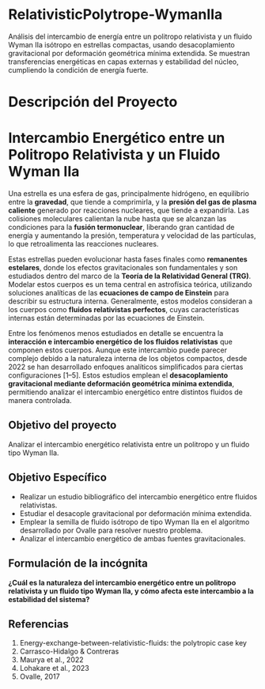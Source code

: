 # RelativisticPolytrope-WymanIIa
Análisis del intercambio de energía entre un politropo relativista y un fluido Wyman IIa isótropo en estrellas compactas, usando desacoplamiento gravitacional por deformación geométrica mínima extendida. Se muestran transferencias energéticas en capas externas y estabilidad del núcleo, cumpliendo la condición de energía fuerte.
# Descripción del Proyecto
# Intercambio Energético entre un Politropo Relativista y un Fluido Wyman IIa

Una estrella es una esfera de gas, principalmente hidrógeno, en equilibrio entre la **gravedad**, que tiende a comprimirla, y la **presión del gas de plasma caliente** generado por reacciones nucleares, que tiende a expandirla. Las colisiones moleculares calientan la nube hasta que se alcanzan las condiciones para la **fusión termonuclear**, liberando gran cantidad de energía y aumentando la presión, temperatura y velocidad de las partículas, lo que retroalimenta las reacciones nucleares.  

Estas estrellas pueden evolucionar hasta fases finales como **remanentes estelares**, donde los efectos gravitacionales son fundamentales y son estudiados dentro del marco de la **Teoría de la Relatividad General (TRG)**. Modelar estos cuerpos es un tema central en astrofísica teórica, utilizando soluciones analíticas de las **ecuaciones de campo de Einstein** para describir su estructura interna. Generalmente, estos modelos consideran a los cuerpos como **fluidos relativistas perfectos**, cuyas características internas están determinadas por las ecuaciones de Einstein.  

Entre los fenómenos menos estudiados en detalle se encuentra la **interacción e intercambio energético de los fluidos relativistas** que componen estos cuerpos. Aunque este intercambio puede parecer complejo debido a la naturaleza interna de los objetos compactos, desde 2022 se han desarrollado enfoques analíticos simplificados para ciertas configuraciones [1–5]. Estos estudios emplean el **desacoplamiento gravitacional mediante deformación geométrica mínima extendida**, permitiendo analizar el intercambio energético entre distintos fluidos de manera controlada.  

## Objetivo del proyecto

Analizar el intercambio energético relativista entre un politropo y un fluido tipo Wyman IIa.
## Objetivo Específico
- Realizar un estudio bibliográfico del intercambio energético entre fluidos relativistas.
- Estudiar el desacople gravitacional por deformación mínima extendida.
- Emplear la semilla de fluido isótropo de tipo Wyman IIa en el algoritmo desarrollado por Ovalle para resolver nuestro problema.
- Analizar el intercambio energético de ambas fuentes gravitacionales.
## Formulación de la incógnita
**¿Cuál es la naturaleza del intercambio energético entre un politropo relativista y un fluido tipo Wyman IIa, y cómo afecta este intercambio a la estabilidad del sistema?**

## Referencias

1. Energy-exchange-between-relativistic-fluids: the polytropic case key  
2. Carrasco-Hidalgo & Contreras  
3. Maurya et al., 2022  
4. Lohakare et al., 2023  
5. Ovalle, 2017
